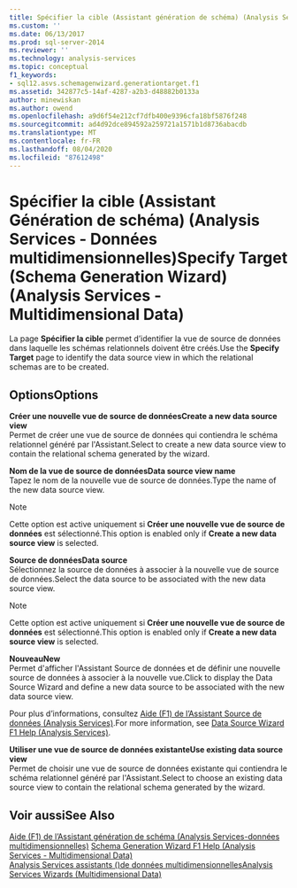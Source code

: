 ```yaml
---
title: Spécifier la cible (Assistant génération de schéma) (Analysis Services-données multidimensionnelles) | Microsoft Docs
ms.custom: ''
ms.date: 06/13/2017
ms.prod: sql-server-2014
ms.reviewer: ''
ms.technology: analysis-services
ms.topic: conceptual
f1_keywords:
- sql12.asvs.schemagenwizard.generationtarget.f1
ms.assetid: 342877c5-14af-4287-a2b3-d48882b0133a
author: minewiskan
ms.author: owend
ms.openlocfilehash: a9d6f54e212cf7dfb400e9396cfa18bf5876f248
ms.sourcegitcommit: ad4d92dce894592a259721a1571b1d8736abacdb
ms.translationtype: MT
ms.contentlocale: fr-FR
ms.lasthandoff: 08/04/2020
ms.locfileid: "87612498"
---
```

# <a name="specify-target-schema-generation-wizard-analysis-services---multidimensional-data"></a><span data-ttu-id="06b05-102">Spécifier la cible (Assistant Génération de schéma) (Analysis Services - Données multidimensionnelles)</span><span class="sxs-lookup"><span data-stu-id="06b05-102">Specify Target (Schema Generation Wizard) (Analysis Services - Multidimensional Data)</span></span>
  <span data-ttu-id="06b05-103">La page **Spécifier la cible** permet d’identifier la vue de source de données dans laquelle les schémas relationnels doivent être créés.</span><span class="sxs-lookup"><span data-stu-id="06b05-103">Use the **Specify Target** page to identify the data source view in which the relational schemas are to be created.</span></span>  
  
## <a name="options"></a><span data-ttu-id="06b05-104">Options</span><span class="sxs-lookup"><span data-stu-id="06b05-104">Options</span></span>  
 <span data-ttu-id="06b05-105">**Créer une nouvelle vue de source de données**</span><span class="sxs-lookup"><span data-stu-id="06b05-105">**Create a new data source view**</span></span>  
 <span data-ttu-id="06b05-106">Permet de créer une vue de source de données qui contiendra le schéma relationnel généré par l'Assistant.</span><span class="sxs-lookup"><span data-stu-id="06b05-106">Select to create a new data source view to contain the relational schema generated by the wizard.</span></span>  
  
 <span data-ttu-id="06b05-107">**Nom de la vue de source de données**</span><span class="sxs-lookup"><span data-stu-id="06b05-107">**Data source view name**</span></span>  
 <span data-ttu-id="06b05-108">Tapez le nom de la nouvelle vue de source de données.</span><span class="sxs-lookup"><span data-stu-id="06b05-108">Type the name of the new data source view.</span></span>  
  
> [!NOTE]  
>  <span data-ttu-id="06b05-109">Cette option est active uniquement si **Créer une nouvelle vue de source de données** est sélectionné.</span><span class="sxs-lookup"><span data-stu-id="06b05-109">This option is enabled only if **Create a new data source view** is selected.</span></span>  
  
 <span data-ttu-id="06b05-110">**Source de données**</span><span class="sxs-lookup"><span data-stu-id="06b05-110">**Data source**</span></span>  
 <span data-ttu-id="06b05-111">Sélectionnez la source de données à associer à la nouvelle vue de source de données.</span><span class="sxs-lookup"><span data-stu-id="06b05-111">Select the data source to be associated with the new data source view.</span></span>  
  
> [!NOTE]  
>  <span data-ttu-id="06b05-112">Cette option est active uniquement si **Créer une nouvelle vue de source de données** est sélectionné.</span><span class="sxs-lookup"><span data-stu-id="06b05-112">This option is enabled only if **Create a new data source view** is selected.</span></span>  
  
 <span data-ttu-id="06b05-113">**Nouveau**</span><span class="sxs-lookup"><span data-stu-id="06b05-113">**New**</span></span>  
 <span data-ttu-id="06b05-114">Permet d'afficher l'Assistant Source de données et de définir une nouvelle source de données à associer à la nouvelle vue.</span><span class="sxs-lookup"><span data-stu-id="06b05-114">Click to display the Data Source Wizard and define a new data source to be associated with the new data source view.</span></span>  
  
 <span data-ttu-id="06b05-115">Pour plus d’informations, consultez [Aide (F1) de l’Assistant Source de données &#40;Analysis Services&#41;](data-source-wizard-f1-help-analysis-services.md).</span><span class="sxs-lookup"><span data-stu-id="06b05-115">For more information, see [Data Source Wizard F1 Help &#40;Analysis Services&#41;](data-source-wizard-f1-help-analysis-services.md).</span></span>  
  
 <span data-ttu-id="06b05-116">**Utiliser une vue de source de données existante**</span><span class="sxs-lookup"><span data-stu-id="06b05-116">**Use existing data source view**</span></span>  
 <span data-ttu-id="06b05-117">Permet de choisir une vue de source de données existante qui contiendra le schéma relationnel généré par l'Assistant.</span><span class="sxs-lookup"><span data-stu-id="06b05-117">Select to choose an existing data source view to contain the relational schema generated by the wizard.</span></span>  
  
## <a name="see-also"></a><span data-ttu-id="06b05-118">Voir aussi</span><span class="sxs-lookup"><span data-stu-id="06b05-118">See Also</span></span>  
 <span data-ttu-id="06b05-119">[Aide (F1) de l’Assistant génération de schéma &#40;Analysis Services-données multidimensionnelles&#41;](schema-generation-wizard-f1-help-analysis-services-multidimensional-data.md) </span><span class="sxs-lookup"><span data-stu-id="06b05-119">[Schema Generation Wizard F1 Help &#40;Analysis Services - Multidimensional Data&#41;](schema-generation-wizard-f1-help-analysis-services-multidimensional-data.md) </span></span>  
 [<span data-ttu-id="06b05-120">Analysis Services assistants &#40;&#41;de données multidimensionnelles</span><span class="sxs-lookup"><span data-stu-id="06b05-120">Analysis Services Wizards &#40;Multidimensional Data&#41;</span></span>](analysis-services-wizards-multidimensional-data.md)  
  
  

